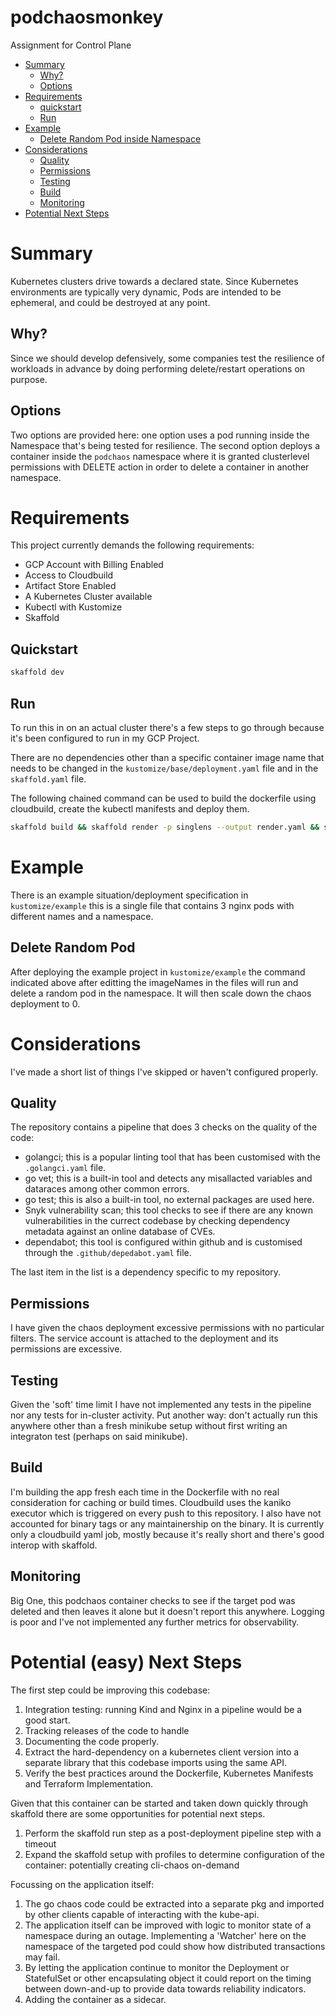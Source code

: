 # podchaosmonkey

Assignment for Control Plane

- [Summary](#summary)
  - [Why?](#why)
  - [Options](#options)
- [Requirements](#requirements)
  - [quickstart](#quickstart)
  - [Run](#running-the-application)
- [Example](#example)
  - [Delete Random Pod inside Namespace](#delete-random-pod)
- [Considerations](#considerations)
  - [Quality](#quality)
  - [Permissions](#permissions)
  - [Testing](#testing)
  - [Build](#build)
  - [Monitoring](#monitoring)
- [Potential Next Steps](#next-steps)

# Summary

Kubernetes clusters drive towards a declared state. Since Kubernetes environments are
typically very dynamic, Pods are intended to be ephemeral, and could be destroyed at any
point.

## Why?

Since we should develop defensively, some companies test the resilience of workloads in advance by
doing performing delete/restart operations on purpose.

## Options

Two options are provided here: one option uses a pod running inside the Namespace
that's being tested for resilience.
The second option deploys a container inside the `podchaos` namespace where it is granted clusterlevel permissions with DELETE action in order to delete a container in another namespace.

# Requirements

This project currently demands the following requirements:

- GCP Account with Billing Enabled
- Access to Cloudbuild
- Artifact Store Enabled
- A Kubernetes Cluster available
- Kubectl with Kustomize
- Skaffold

## Quickstart

```sh
skaffold dev
```

## Run

To run this in on an actual cluster there's a few steps to go through because it's been configured to run in my GCP Project.

There are no dependencies other than a specific container image name that needs to be changed in the `kustomize/base/deployment.yaml` file and in the `skaffold.yaml` file.

The following chained command can be used to build the dockerfile using cloudbuild, create the kubectl manifests and deploy them.

```sh
skaffold build && skaffold render -p singlens --output render.yaml && skaffold apply render.yaml
```

# Example

There is an example situation/deployment specification in `kustomize/example` this is a single file that contains 3 nginx pods with different names and a namespace.

## Delete Random Pod

After deploying the example project in `kustomize/example` the command indicated above after editting the imageNames in the files will run and delete a random pod in the namespace. It will then scale down the chaos deployment to 0.

# Considerations

I've made a short list of things I've skipped or haven't configured properly.

## Quality

The repository contains a pipeline that does 3 checks on the quality of the code:

- golangci; this is a popular linting tool that has been customised with the `.golangci.yaml` file.
- go vet; this is a built-in tool and detects any misallacted variables and dataraces among other common errors.
- go test; this is also a built-in tool, no external packages are used here.
- Snyk vulnerability scan; this tool checks to see if there are any known vulnerabilities in the currect codebase by checking dependency metadata against an online database of CVEs.
- dependabot; this tool is configured within github and is customised through the `.github/depedabot.yaml` file.

The last item in the list is a dependency specific to my repository.

## Permissions

I have given the chaos deployment excessive permissions with no particular filters. The service account is attached to the deployment and its permissions are excessive.

## Testing

Given the 'soft' time limit I have not implemented any tests in the pipeline nor any tests for in-cluster activity. Put another way: don't actually run this anywhere other than a fresh minikube setup without first writing an integraton test (perhaps on said minikube).

## Build

I'm building the app fresh each time in the Dockerfile with no real consideration for caching or build times. Cloudbuild uses the kaniko executor which is triggered on every push to this repository.
I also have not accounted for binary tags or any maintainership on the binary.
It is currently only a cloudbuild yaml job, mostly because it's really short and there's good interop with skaffold.

## Monitoring

Big One, this podchaos container checks to see if the target pod was deleted and then leaves it alone but it doesn't report this anywhere. Logging is poor and I've not implemented any further metrics for observability.

# Potential (easy) Next Steps

The first step could be improving this codebase:

1. Integration testing: running Kind and Nginx in a pipeline would be a good start.
2. Tracking releases of the code to handle
3. Documenting the code properly.
4. Extract the hard-dependency on a kubernetes client version into a separate library that this codebase imports using the same API.
5. Verify the best practices around the Dockerfile, Kubernetes Manifests and Terraform Implementation.

Given that this container can be started and taken down quickly through skaffold there are some opportunities for potential next steps.

1. Perform the skaffold run step as a post-deployment pipeline step with a timeout
2. Expand the skaffold setup with profiles to determine configuration of the container: potentially creating cli-chaos on-demand

Focussing on the application itself:

1. The go chaos code could be extracted into a separate pkg and imported by other clients capable of interacting with the kube-api.
2. The application itself can be improved with logic to monitor state of a namespace during an outage. Implementing a 'Watcher' here on the namespace of the targeted pod could show how distributed transactions may fail.
3. By letting the application continue to monitor the Deployment or StatefulSet or other encapsulating object it could report on the timing between down-and-up to provide data towards reliability indicators.
4. Adding the container as a sidecar.
